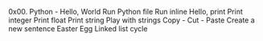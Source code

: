 0x00. Python - Hello, World
Run Python file
Run inline
Hello, print
Print integer 
Print float
Print string
Play with strings 
Copy - Cut - Paste
Create a new sentence
Easter Egg
Linked list cycle
